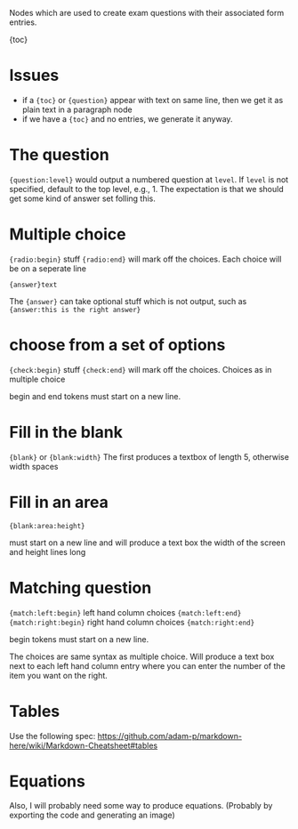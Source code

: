 Nodes which are used to create exam questions with their associated form entries.

{toc}

# Issues

- if a `{toc}` or `{question}` appear with text on same line, then we get it as plain text in a paragraph node
- if we have a `{toc}` and no entries, we generate it anyway.

# The question

`{question:level}` would output a numbered question at `level`.  If
`level` is not specified, default to the top level, e.g., 1.  The
expectation is that we should get some kind of answer set folling
this.

# Multiple choice

`{radio:begin}`  stuff  `{radio:end}`  will mark off the choices.  Each
choice will be on a seperate line

`{answer}text`

The `{answer}` can take optional stuff which is not output, such as
`{answer:this is the right answer}`

# choose from a set of options

`{check:begin}` stuff `{check:end}` will mark off the choices.  Choices as
in multiple choice

begin and end tokens must start on a new line.

# Fill in the blank

`{blank}`  or `{blank:width}`  The first produces a textbox of length 5,
otherwise width spaces

# Fill in an area

`{blank:area:height}`

must start on a new line and will produce a text box the width of the
screen and height lines long

# Matching question

`{match:left:begin}` left hand column choices `{match:left:end}`
`{match:right:begin}` right hand column choices `{match:right:end}`

begin tokens must start on a new line.

The choices are same syntax as multiple choice.  Will produce a text
box next to each left hand column entry where you can enter the number
of the item you want on the right.

# Tables

Use the following spec:
<https://github.com/adam-p/markdown-here/wiki/Markdown-Cheatsheet#tables>

# Equations

Also, I will probably need some way to produce equations.  (Probably
by exporting the code and generating an image)
